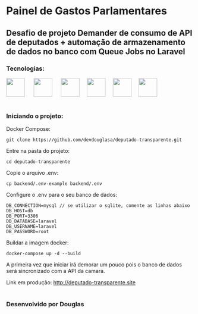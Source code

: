 # Painel de Gastos Parlamentares

## Desafio de projeto Demander de consumo de API de deputados + automação de armazenamento de dados no banco com Queue Jobs no Laravel


### Tecnologias:


<img width=50 src="https://cdn.jsdelivr.net/gh/devicons/devicon@latest/icons/laravel/laravel-original.svg" /> &nbsp;&nbsp;&nbsp;&nbsp;
<img width=50 src="https://cdn.jsdelivr.net/gh/devicons/devicon@latest/icons/php/php-original.svg" /> &nbsp;&nbsp;&nbsp;&nbsp;
<img width=50 src="https://cdn.jsdelivr.net/gh/devicons/devicon@latest/icons/mysql/mysql-original-wordmark.svg" />&nbsp;&nbsp;&nbsp;&nbsp;
<img width=50 src="https://cdn.jsdelivr.net/gh/devicons/devicon@latest/icons/react/react-original.svg" />&nbsp;&nbsp;&nbsp;&nbsp;
<img width=50 src="https://cdn.jsdelivr.net/gh/devicons/devicon@latest/icons/docker/docker-original.svg" />&nbsp;&nbsp;&nbsp;&nbsp;
<img width=50 src="https://cdn.jsdelivr.net/gh/devicons/devicon@latest/icons/amazonwebservices/amazonwebservices-plain-wordmark.svg" />
          
#

### Iniciando o projeto:
Docker Compose:
```
git clone https://github.com/devdouglasa/deputado-transparente.git
```
Entre na pasta do projeto:
```
cd deputado-transparente
```
Copie o arquivo .env:
```
cp backend/.env-example backend/.env
```
Configure o .env para o seu banco de dados:
```
DB_CONNECTION=mysql // se utilizar o sqlite, comente as linhas abaixo
DB_HOST=db
DB_PORT=3306
DB_DATABASE=laravel
DB_USERNAME=laravel
DB_PASSWORD=root
```
Buildar a imagem docker:
```
docker-compose up -d --build
```


A primeira vez que iniciar irá demorar um pouco pois o banco de dados será sincronizado com a API da camara.

Link em produção: http://deputado-transparente.site

#

### Desenvolvido por Douglas
